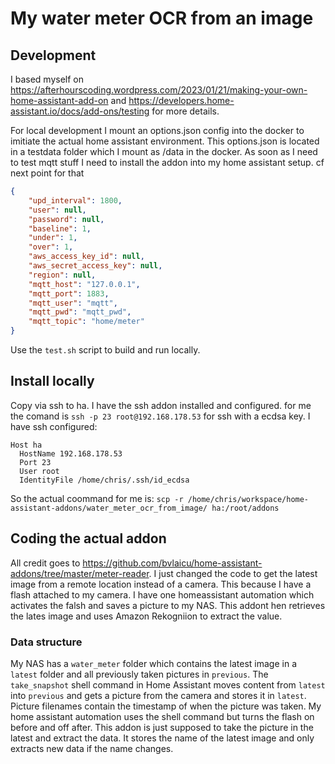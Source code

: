 # My water meter OCR from an image

## Development

I based myself on https://afterhourscoding.wordpress.com/2023/01/21/making-your-own-home-assistant-add-on and https://developers.home-assistant.io/docs/add-ons/testing for more details.

For local development I mount an options.json config into the docker to imitiate the actual home assistant environment. This options.json is located in a testdata folder which I mount as /data in the docker. As soon as I need to test mqtt stuff I need to install the addon into my home assistant setup. cf next point for that

```json
{
    "upd_interval": 1800,
    "user": null,
    "password": null,
    "baseline": 1,
    "under": 1,
    "over": 1,
    "aws_access_key_id": null,
    "aws_secret_access_key": null,
    "region": null,
    "mqtt_host": "127.0.0.1",
    "mqtt_port": 1883,
    "mqtt_user": "mqtt",
    "mqtt_pwd": "mqtt_pwd",
    "mqtt_topic": "home/meter"
}
```

Use the `test.sh` script to build and run locally.


## Install locally

Copy via ssh to ha. I have the ssh addon installed and configured. for me the comand is `ssh -p 23 root@192.168.178.53` for ssh with a ecdsa key. 
I have ssh configured:
```
Host ha
  HostName 192.168.178.53
  Port 23
  User root
  IdentityFile /home/chris/.ssh/id_ecdsa
```
So the actual coommand for me is: `scp -r /home/chris/workspace/home-assistant-addons/water_meter_ocr_from_image/ ha:/root/addons`

## Coding the actual addon

All credit goes to https://github.com/bvlaicu/home-assistant-addons/tree/master/meter-reader. I just changed the code to get the latest image from a remote location instead of a camera. This because I have a flash attached to my camera. I have one homeassistant automation which activates the falsh and saves a picture to my NAS. This addont hen retrieves the lates image and uses Amazon Rekogniion to extract the value.

### Data structure
My NAS has a `water_meter` folder which contains the latest image in a `latest` folder and all previously taken pictures in `previous`. The `take_snapshot` shell command in Home Assistant moves content from `latest` into `previous` and gets a picture from the camera and stores it in `latest`. Picture filenames contain the timestamp of when the picture was taken. My home assistant automation uses the shell command but turns the flash on before and off after.
This addon is just supposed to take the picture in the latest and extract the data. It stores the name of the latest image and only extracts new data if the name changes.
